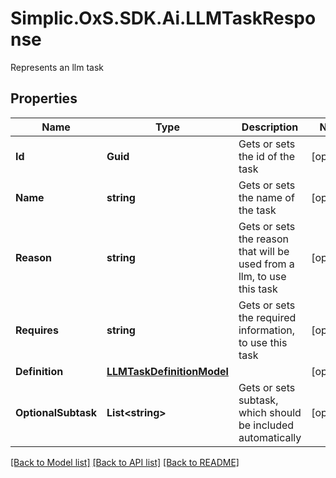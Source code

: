 # Simplic.OxS.SDK.Ai.LLMTaskResponse
Represents an llm task

## Properties

Name | Type | Description | Notes
------------ | ------------- | ------------- | -------------
**Id** | **Guid** | Gets or sets the id of the task | [optional] 
**Name** | **string** | Gets or sets the name of the task | [optional] 
**Reason** | **string** | Gets or sets the reason that will be used from a llm, to use this task | [optional] 
**Requires** | **string** | Gets or sets the required information, to use this task | [optional] 
**Definition** | [**LLMTaskDefinitionModel**](LLMTaskDefinitionModel.md) |  | [optional] 
**OptionalSubtask** | **List&lt;string&gt;** | Gets or sets subtask, which should be included automatically | [optional] 

[[Back to Model list]](../README.md#documentation-for-models) [[Back to API list]](../README.md#documentation-for-api-endpoints) [[Back to README]](../README.md)

